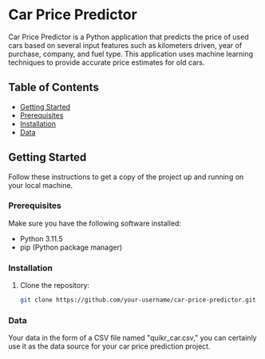 # Car Price Predictor

Car Price Predictor is a Python application that predicts the price of used cars based on several input features such as kilometers driven, year of purchase, company, and fuel type. This application uses machine learning techniques to provide accurate price estimates for old cars.

## Table of Contents
- [Getting Started](#getting-started)
- [Prerequisites](#prerequisites)
- [Installation](#installation)
- [Data](#data)

## Getting Started

Follow these instructions to get a copy of the project up and running on your local machine.

### Prerequisites

Make sure you have the following software installed:

- Python 3.11.5
- pip (Python package manager)

### Installation

1. Clone the repository:

   ```bash
   git clone https://github.com/your-username/car-price-predictor.git

### Data 
Your data in the form of a CSV file named "quikr_car.csv," you can certainly use it as the data source for your car price prediction project.
  
